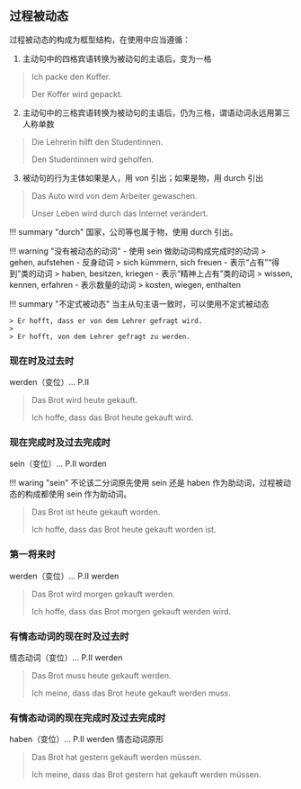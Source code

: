 ## 过程被动态

过程被动态的构成为框型结构，在使用中应当遵循：

1. 主动句中的四格宾语转换为被动句的主语后，变为一格
> Ich packe den Koffer.
>
> Der Koffer wird gepackt.
2. 主动句中的三格宾语转换为被动句的主语后，仍为三格，谓语动词永远用第三人称单数
> Die Lehrerin hilft den Studentinnen.
>
> Den Studentinnen wird geholfen.
3. 被动句的行为主体如果是人，用 von 引出；如果是物，用 durch 引出
> Das Auto wird von dem Arbeiter gewaschen.
>
> Unser Leben wird durch das Internet verändert.

!!! summary "durch"
    国家，公司等也属于物，使用 durch 引出。

!!! warning "没有被动态的动词"
    - 使用 sein 做助动词构成完成时的动词
    > gehen, aufstehen
    - 反身动词
    > sich kümmern, sich freuen
    - 表示“占有”“得到”类的动词
    > haben, besitzen, kriegen
    - 表示“精神上占有”类的动词
    > wissen, kennen, erfahren
    - 表示数量的动词
    > kosten, wiegen, enthalten

!!! summary "不定式被动态"
    当主从句主语一致时，可以使用不定式被动态

    > Er hofft, dass er von dem Lehrer gefragt wird.
    >
    > Er hofft, von dem Lehrer gefragt zu werden.

### 现在时及过去时

werden（变位）... P.II

> Das Brot wird heute gekauft.
>
> Ich hoffe, dass das Brot heute gekauft wird.

### 现在完成时及过去完成时

sein（变位）... P.II worden

!!! waring "sein"
    不论该二分词原先使用 sein 还是 haben 作为助动词，过程被动态的构成都使用 sein 作为助动词。

> Das Brot ist heute gekauft worden.
>
> Ich hoffe, dass das Brot heute gekauft worden ist.

### 第一将来时

werden（变位）... P.II werden

> Das Brot wird morgen gekauft werden.
>
> Ich hoffe, dass das Brot morgen gekauft werden wird.

### 有情态动词的现在时及过去时

情态动词（变位）... P.II werden

> Das Brot muss heute gekauft werden.
>
> Ich meine, dass das Brot heute gekauft werden muss.

### 有情态动词的现在完成时及过去完成时

haben（变位）... P.II werden 情态动词原形

> Das Brot hat gestern gekauft werden müssen.
>
> Ich meine, dass das Brot gestern hat gekauft werden müssen.
